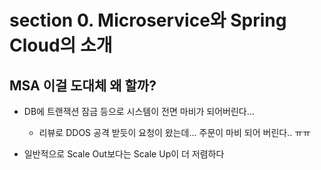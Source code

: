 # section 0. Microservice와 Spring Cloud의 소개

## MSA 이걸 도대체 왜 할까?

- DB에 트랜잭션 잠금 등으로 시스템이 전면 마비가 되어버린다...
  - 리뷰로 DDOS 공격 받듯이 요청이 왔는데... 주문이 마비 되어 버린다.. ㅠㅠ

- 일반적으로 Scale Out보다는 Scale Up이 더 저렴하다

